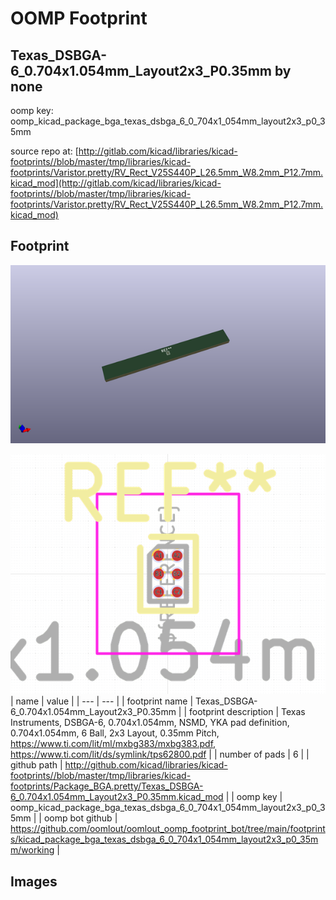 # OOMP Footprint  
## Texas_DSBGA-6_0.704x1.054mm_Layout2x3_P0.35mm  by none  
  
oomp key: oomp_kicad_package_bga_texas_dsbga_6_0_704x1_054mm_layout2x3_p0_35mm  
  
source repo at: [http://gitlab.com/kicad/libraries/kicad-footprints//blob/master/tmp/libraries/kicad-footprints/Varistor.pretty/RV_Rect_V25S440P_L26.5mm_W8.2mm_P12.7mm.kicad_mod](http://gitlab.com/kicad/libraries/kicad-footprints//blob/master/tmp/libraries/kicad-footprints/Varistor.pretty/RV_Rect_V25S440P_L26.5mm_W8.2mm_P12.7mm.kicad_mod)  
## Footprint  
  
[![working_kicad_pcb_3d.png](working_kicad_pcb_3d_600.png)](working_kicad_pcb_3d.png)  
  
[![working.png](working_600.png)](working.png)  
| name | value | 
| --- | --- | 
| footprint name | Texas_DSBGA-6_0.704x1.054mm_Layout2x3_P0.35mm | 
| footprint description | Texas Instruments, DSBGA-6, 0.704x1.054mm, NSMD, YKA pad definition, 0.704x1.054mm, 6 Ball, 2x3 Layout, 0.35mm Pitch, https://www.ti.com/lit/ml/mxbg383/mxbg383.pdf, https://www.ti.com/lit/ds/symlink/tps62800.pdf | 
| number of pads | 6 | 
| github path | http://github.com/kicad/libraries/kicad-footprints//blob/master/tmp/libraries/kicad-footprints/Package_BGA.pretty/Texas_DSBGA-6_0.704x1.054mm_Layout2x3_P0.35mm.kicad_mod | 
| oomp key | oomp_kicad_package_bga_texas_dsbga_6_0_704x1_054mm_layout2x3_p0_35mm | 
| oomp bot github | https://github.com/oomlout/oomlout_oomp_footprint_bot/tree/main/footprints/kicad_package_bga_texas_dsbga_6_0_704x1_054mm_layout2x3_p0_35mm/working | 
## Images  
